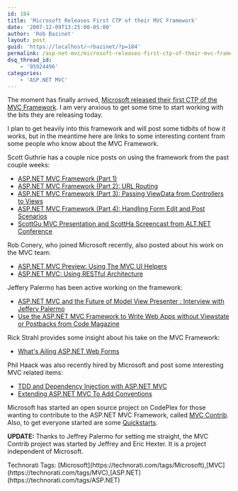```yaml
---
id: 184
title: 'Microsoft Releases First CTP of their MVC Framework'
date: '2007-12-09T13:25:00-05:00'
author: 'Rob Bazinet'
layout: post
guid: 'https://localhost/~rbazinet/?p=184'
permalink: /asp-net-mvc/microsoft-releases-first-ctp-of-their-mvc-framework/
dsq_thread_id:
    - '95924496'
categories:
    - 'ASP.NET MVC'
---
```


The moment has finally arrived, [Microsoft released their first CTP of the MVC Framework](https://asp.net/downloads/3.5-extensions/). I am very anxious to get some time to start working with the bits they are releasing today.

I plan to get heavily into this framework and will post some tidbits of how it works, but in the meantime here are links to some interesting content from some people who know about the MVC Framework.

Scott Guthrie has a couple nice posts on using the framework from the past couple weeks:

- [ASP.NET MVC Framework (Part 1)](https://weblogs.asp.net/scottgu/archive/2007/11/13/asp-net-mvc-framework-part-1.aspx)
- [ASP.NET MVC Framework (Part 2): URL Routing](https://weblogs.asp.net/scottgu/archive/2007/12/03/asp-net-mvc-framework-part-2-url-routing.aspx)
- [ASP.NET MVC Framework (Part 3): Passing ViewData from Controllers to Views](https://weblogs.asp.net/scottgu/archive/2007/12/06/asp-net-mvc-framework-part-3-passing-viewdata-from-controllers-to-views.aspx)
- [ASP.NET MVC Framework (Part 4): Handling Form Edit and Post Scenarios](https://weblogs.asp.net/scottgu/archive/2007/12/09/asp-net-mvc-framework-part-4-handling-form-edit-and-post-scenarios.aspx)
- [ScottGu MVC Presentation and ScottHa Screencast from ALT.NET Conference](https://www.hanselman.com/blog/ScottGuMVCPresentationAndScottHaScreencastFromALTNETConference.aspx)

Rob Conery, who joined Microsoft recently, also posted about his work on the MVC team:

- [ASP.NET MVC Preview: Using The MVC UI Helpers](https://blog.wekeroad.com/2007/12/05/aspnet-mvc-preview-using-the-mvc-ui-helpers/)
- [ASP.NET MVC: Using RESTful Architecture](https://blog.wekeroad.com/2007/12/06/aspnet-mvc-using-restful-architecture/)

Jeffery Palermo has been active working on the framework:

- [ASP.NET MVC and the Future of Model View Presenter : Interview with Jeffery Palermo](https://polymorphicpodcast.com/shows/aspnetmvc/)
- [Use the ASP.NET MVC Framework to Write Web Apps without Viewstate or Postbacks from Code Magazine](https://www.code-magazine.com/Article.aspx?quickid=070173)

Rick Strahl provides some insight about his take on the MVC Framework:

- [What's Ailing ASP.NET Web Forms](https://west-wind.com/WebLog/posts/198731.aspx)

Phil Haack was also recently hired by Microsoft and post some interesting MVC related items:

- [TDD and Dependency Injection with ASP.NET MVC](https://haacked.com/archive/2007/12/07/tdd-and-dependency-injection-with-asp.net-mvc.aspx)
- [Extending ASP.NET MVC To Add Conventions](https://haacked.com/archive/2007/12/09/extending-asp.net-mvc-to-add-conventions.aspx)

Microsoft has started an open source project on CodePlex for those wanting to contribute to the ASP.NET MVC Framework, called [MVC Contrib](https://www.codeplex.com/MVCContrib). Also, to get everyone started are some [Quickstarts](https://quickstarts.asp.net/3-5-extensions/).

**UPDATE:** Thanks to Jeffrey Palermo for setting me straight, the MVC Contrib project was started by Jeffrey and Eric Hexter. It is a project independent of Microsoft.

<div class="wlWriterSmartContent" style="display:inline;margin:0;padding:0;">Technorati Tags: [Microsoft](https://technorati.com/tags/Microsoft),[MVC](https://technorati.com/tags/MVC),[ASP.NET](https://technorati.com/tags/ASP.NET)</div>